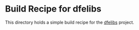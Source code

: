 # Build Recipe for dfelibs

This directory holds a simple build recipe for the
[dfelibs](https://github.com/msmk0/dfelibs) project.
